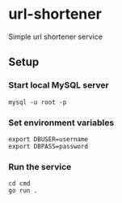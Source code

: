 # url-shortener

Simple url shortener service

## Setup

### Start local MySQL server
    mysql -u root -p

### Set environment variables
    export DBUSER=username
    export DBPASS=password

### Run the service
    cd cmd
    go run .
